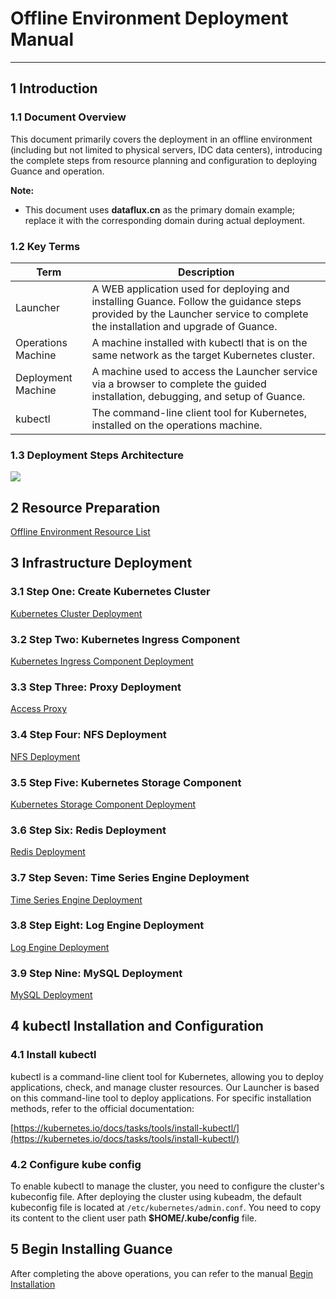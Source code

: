 # Offline Environment Deployment Manual
---

## 1 Introduction
### 1.1 Document Overview
This document primarily covers the deployment in an offline environment (including but not limited to physical servers, IDC data centers), introducing the complete steps from resource planning and configuration to deploying Guance and operation.

**Note:**

- This document uses **dataflux.cn** as the primary domain example; replace it with the corresponding domain during actual deployment.

### 1.2 Key Terms
| **Term** | **Description** |
| --- | --- |
| Launcher | A WEB application used for deploying and installing Guance. Follow the guidance steps provided by the Launcher service to complete the installation and upgrade of Guance. |
| Operations Machine | A machine installed with kubectl that is on the same network as the target Kubernetes cluster. |
| Deployment Machine | A machine used to access the Launcher service via a browser to complete the guided installation, debugging, and setup of Guance. |
| kubectl | The command-line client tool for Kubernetes, installed on the operations machine. |

### 1.3 Deployment Steps Architecture
![](img/23.install-step.png)

## 2 Resource Preparation
[Offline Environment Resource List](offline-required.md#list)

## 3 Infrastructure Deployment

### 3.1 Step One: Create Kubernetes Cluster
[Kubernetes Cluster Deployment](infra-kubernetes.md)

### 3.2 Step Two: Kubernetes Ingress Component

[Kubernetes Ingress Component Deployment](ingress-nginx-install.md)

### 3.3 Step Three: Proxy Deployment

[Access Proxy](proxy-install.md)

### 3.4 Step Four: NFS Deployment

[NFS Deployment](nfs-install.md)

### 3.5 Step Five: Kubernetes Storage Component

[Kubernetes Storage Component Deployment](nfs-provisioner.md)

### 3.6 Step Six: Redis Deployment

[Redis Deployment](infra-redis.md)

### 3.7 Step Seven: Time Series Engine Deployment

[Time Series Engine Deployment](infra-metric.md)

### 3.8 Step Eight: Log Engine Deployment

[Log Engine Deployment](infra-logengine.md)

### 3.9 Step Nine: MySQL Deployment

[MySQL Deployment](infra-mysql.md)

## 4 kubectl Installation and Configuration
### 4.1 Install kubectl
kubectl is a command-line client tool for Kubernetes, allowing you to deploy applications, check, and manage cluster resources. Our Launcher is based on this command-line tool to deploy applications. For specific installation methods, refer to the official documentation:

[https://kubernetes.io/docs/tasks/tools/install-kubectl/](https://kubernetes.io/docs/tasks/tools/install-kubectl/)

### 4.2 Configure kube config
To enable kubectl to manage the cluster, you need to configure the cluster's kubeconfig file. After deploying the cluster using kubeadm, the default kubeconfig file is located at `/etc/kubernetes/admin.conf`. You need to copy its content to the client user path **$HOME/.kube/config** file.

## 5 Begin Installing Guance

After completing the above operations, you can refer to the manual [Begin Installation](launcher-install.md)